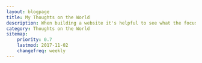 ```yaml
---
layout: blogpage
title: My Thoughts on the World
description: When building a website it's helpful to see what the focus of your site is. This page is an example of how to show a website's focus.
category: Thoughts on the World
sitemap:
    priority: 0.7
    lastmod: 2017-11-02
    changefreq: weekly
---
```


